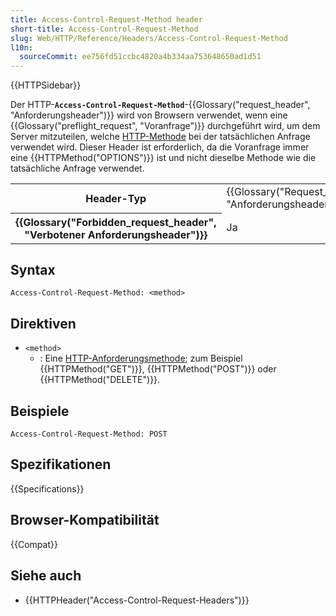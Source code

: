 ```yaml
---
title: Access-Control-Request-Method header
short-title: Access-Control-Request-Method
slug: Web/HTTP/Reference/Headers/Access-Control-Request-Method
l10n:
  sourceCommit: ee756fd51ccbc4820a4b334aa753648650ad1d51
---
```


{{HTTPSidebar}}

Der HTTP-**`Access-Control-Request-Method`**-{{Glossary("request_header", "Anforderungsheader")}} wird von Browsern verwendet, wenn eine {{Glossary("preflight_request", "Voranfrage")}} durchgeführt wird, um dem Server mitzuteilen, welche [HTTP-Methode](/de/docs/Web/HTTP/Reference/Methods) bei der tatsächlichen Anfrage verwendet wird. Dieser Header ist erforderlich, da die Voranfrage immer eine {{HTTPMethod("OPTIONS")}} ist und nicht dieselbe Methode wie die tatsächliche Anfrage verwendet.

<table class="properties">
  <tbody>
    <tr>
      <th scope="row">Header-Typ</th>
      <td>{{Glossary("Request_header", "Anforderungsheader")}}</td>
    </tr>
    <tr>
      <th scope="row">{{Glossary("Forbidden_request_header", "Verbotener Anforderungsheader")}}</th>
      <td>Ja</td>
    </tr>
  </tbody>
</table>

## Syntax

```http
Access-Control-Request-Method: <method>
```

## Direktiven

- `<method>`
  - : Eine [HTTP-Anforderungsmethode](/de/docs/Web/HTTP/Reference/Methods); zum Beispiel {{HTTPMethod("GET")}}, {{HTTPMethod("POST")}} oder {{HTTPMethod("DELETE")}}.

## Beispiele

```http
Access-Control-Request-Method: POST
```

## Spezifikationen

{{Specifications}}

## Browser-Kompatibilität

{{Compat}}

## Siehe auch

- {{HTTPHeader("Access-Control-Request-Headers")}}
